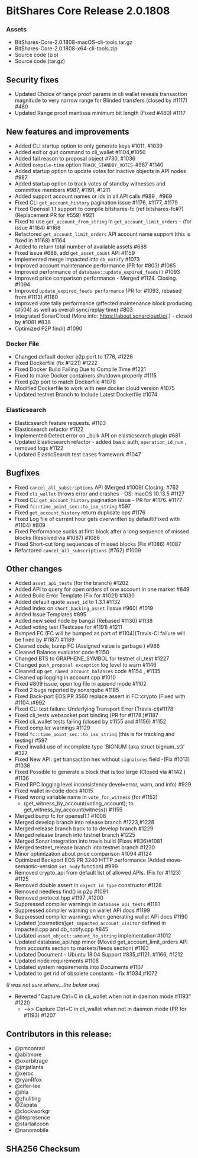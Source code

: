 # BitShares Core Release 2.0.1808


### Assets

- BitShares-Core-2.0.1808-macOS-cli-tools.tar.gz
- BitShares-Core-2.0.1808-x64-cli-tools.zip
- Source code (zip)
- Source code (tar.gz) 


## Security fixes
- Updated Choice of range proof params in cli wallet reveals transaction magnitude to very narrow range for Blinded transfers (closed by #1117) #480
- Updated Range proof mantissa minimum bit length (Fixed #480) #1117

## New features and improvements
- Added CLI startup option to only generate keys #1011, #1039
- Added exit or quit command to cli_wallet  #1104,#1050
- Added fail reason to proposal object #730, #1036
- Added `compile-time` option `TRACK_STANDBY_VOTES`-#987 #1140
- Added startup option to update votes for inactive objects in API nodes #987 
- Added startup option to track votes of standby witnesses and committee members #987, #1191, #1211
- Added support account names or ids in all API calls #989 , #969
- Fixed CLI `get_account_history` pagination issue #1176, #1177, #1179
- Fixed Openssl 1.1 support to compile bitshares-fc (ref bitshares-fc#7) (Replacement PR for #559) #921
- Fixed to use `get_account_from_string` in `get_account_limit_orders` - (for issue #1164) #1168
- Refactored `get_account_limit_orders` API account name support (this is fixed in #1168) #1164
- Added to return total number of available assets #688
- Fixed issue #688, add `get_asset_count` API #1159
- Implemented merge impacted into `db_notify`	#1073
- Improved account maintenance performance (PR for #803)	#1085
- Improved performance of `database::update_expired_feeds()` #1093
- Improved price comparison performance - Merged #1124. Closing. #1094
- Improved `update_expired_feeds performance` (PR for #1093, rebased from #1113) #1180
- Improved vote tally performance (affected maintenance block producing (#504) as well as overall sync/replay time) #803
- Integrated SonarCloud (More info: https://about.sonarcloud.io/.) - closed by #1081	#836
- Optimized P2P find() #1090

### Docker File
- Changed default docker p2p port to 1776, #1226
- Fixed Dockerfile (fix #1221) #1222
- Fixed Docker Build Failing Due to Compile Time #1221
- Fixed to make Docker containers shutdown properly #1115
- Fixed p2p port to match Dockerfile #1078
- Modified Dockerfile to work with new docker cloud version #1075
- Updated testnet Branch to Include Latest Dockerfile		#1074

### Elasticsearch
- Elasticsearch feature requests. #1103
- Elasticsearch refactor #1122
- Implemented Detect error on _bulk API on elasticsearch plugin #681
- Updated Elasticsearch refactor - added basic auth, `operation_id_num` , removed logs #1122
- Updated ElasticSearch test cases framework	#1047

## Bugfixes
- Fixed `cancel_all_subscriptions` API (Merged #1009) Closing. #762
- Fixed `cli_wallet` throws error and crashes - OS: macOS 10.13.5 #1127
- Fixed CLI `get_account_history` pagination issue - PR for #1176. #1177
- Fixed `fc::time_point_sec::to_iso_string` #597
- Fixed `get_account_history` return duplicate ops #1176
- Fixed Log file of current hour gets overwritten by default(Fixed with #1104) #809
- Fixed Performance sucks at first block after a long sequence of missed blocks (Resolved via #1087)		#1086
- Fixed Short-cut long sequences of missed blocks (Fix #1086) #1087
- Refactored `cancel_all_subscriptions` (#762) #1009

## Other changes
- Added `asset_api_tests` (for the branch) #1202
- Added API to query for open orders of one account in one market #849
- Added Build Error Template (Fix for #1021) #1030
- Added default quote `asset_id` to 1.3.1	#1132
- Added index on `short_backing_asset` (Issue #960) #1019
- Added Issue Templates #895
- Added new seed node by bangzi (Rebased #1130)	#1138
- Added voting test (Testcase for #1191) #1211
- Bumped FC (FC will be bumped as part of #1104)(Travis-CI failure will be fixed by #1187) #1189
- Cleaned code, bump FC (Assigned value is garbage ) #986
- Cleaned Balance evaluator code 	#1150
- Changed BTS to GRAPHENE_SYMBOL for testnet cli_test #1227
- Changed `push_proposal exception` log level to warn #1146
- Cleaned up `get_named_account_balances` code #1154 , #1135
- Cleaned up logging in account.cpp #1010
- Fixed #809 issue, open log file in append mode #1102
- Fixed 2 bugs reported by sonarqube #1185
- Fixed Back-port EOS PR 3560 replace assert in FC::crypto (Fixed with #1104.)#992
- Fixed CLI test failure: Underlying Transport Error (Travis-ci)#1178
- Fixed cli_tests websocket port binding (PR for #1178.)#1187
- Fixed cli_wallet tests failing (closed by #1155 and #1156) #1152
- Fixed compiler warnings	#1129
- Fixed `fc::time_point_sec::to_iso_string`  (this is for tracking and testing) #597
- Fixed invalid use of incomplete type ‘BIGNUM {aka struct bignum_st}’ #327
- Fixed New API: get transaction hex without `signatures` field -(Fix #1013) #1038
- Fixed Possible to generate a block that is too large (Closed via #1142.) #1136
- Fixed RPC logging level inconsistency (level=error, warn, and info) #929
- Fixed wallet in-code docs #1015
- Fixed wrong variable name in `vote_for_witness` (for #1152) 
  - (get_witness_by_account(voting_account); to get_witness_by_account(witness)) #1155
- Merged bump fc for openssl1.1 #1008
- Merged develop branch into release branch #1223,#1228
- Merged release branch back to to develop branch #1229
- Merged release branch into testnet branch #1225
- Merged Sonar integration into travis build  (Fixes #836)#1081
- Merged testnet_release branch into testnet branch #1230
- Minor optimization about price comparison #1094 #1124
- Optimized Backport EOS PR 3240 HTTP performance  (Added move-semantic-version `set_body` function) #999
- Removed crypto_api from default list of allowed APIs. (Fix for #1123)	#1125
- Removed double assert in `object_id_type` constructor #1128
- Removed needless find() in p2p	#1091
- Removed protocol.hpp #1197 ,#1200
- Suppressed compiler warnings in `database_api_tests` #1181
- Suppressed compiler warning on wallet API docs #1199
- Suppressed compiler warnings when generating wallet API docs #1190
- Updated [cosmetics]`get_impacted_account_visitor` defined in impacted.cpp and db_notify.cpp	#845
- Updated `asset_object::amount_to_string` implementation #1012
- Updated database_api.hpp minor (Moved get_account_limit_orders API from accounts section to markets/feeds section) #1163
- Updated Document - Ubuntu 18.04 Support #835,#1121. #1166, #1212
- Updated node requirements #1108
- Updated system requirements into Documents #1107
- Updated to get rid of obsolete constants - fix #1034,#1072

*(I was not sure where...the below one)*
- Reverted "Capture Ctrl+C in cli_wallet when not in daemon mode #1193" #1220
  - -->> Capture Ctrl+C in cli_wallet when not in daemon mode (PR for #1193) #1207

## Contributors in this release:

- @pmconrad
- @abitmore
- @oxarbitrage
- @jmjatlanta
- @xeroc
- @ryanRfox
- @cifer-lee
- @ihla
- @zhuliting
- @Zapata
- @clockworkgr 
- @litepresence
- @startailcoon
- @nanomobile

	
	
	
## SHA256 Checksum	

